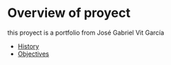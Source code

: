 # Overview of proyect
this proyect is a portfolio from José Gabriel Vit García

- [History](#history)
- [Objectives](#objectives)